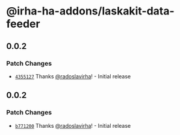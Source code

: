 # @irha-ha-addons/laskakit-data-feeder

## 0.0.2

### Patch Changes

- [`4355127`](https://github.com/radoslavirha/ha-addons/commit/435512705fca2474b61c958e87918bd14398d461) Thanks [@radoslavirha](https://github.com/radoslavirha)! - Initial release

## 0.0.2

### Patch Changes

- [`b771200`](https://github.com/radoslavirha/ha-addons/commit/b771200f366bfdcdddabd85830bb43af71667354) Thanks [@radoslavirha](https://github.com/radoslavirha)! - Initial release
